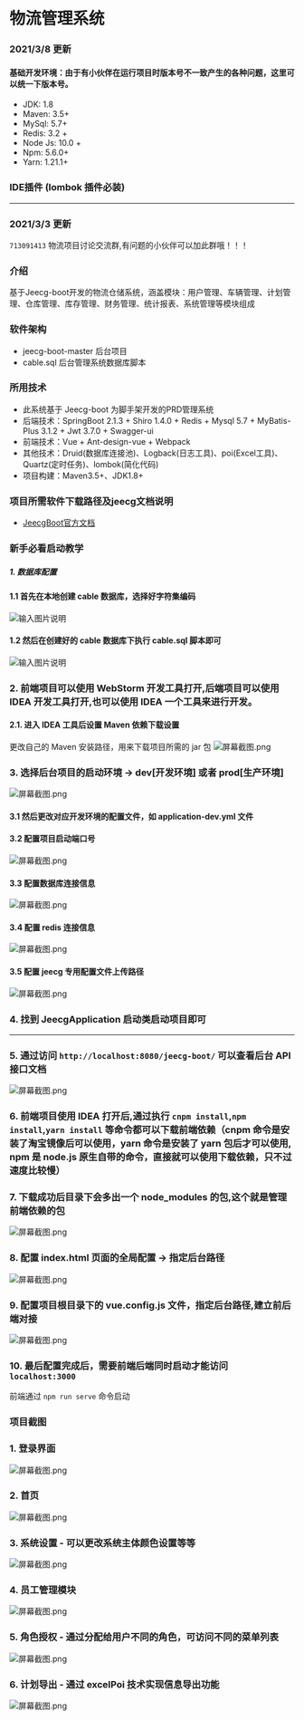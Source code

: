# 物流管理系统

### 2021/3/8 更新
#### 基础开发环境：由于有小伙伴在运行项目时版本号不一致产生的各种问题，这里可以统一下版本号。
- JDK: 1.8
- Maven: 3.5+
- MySql: 5.7+
- Redis: 3.2 +
- Node Js: 10.0 +
- Npm: 5.6.0+
- Yarn: 1.21.1+
### IDE插件 (lombok 插件必装)
<hr/>

### 2021/3/3 更新
`713091413` 物流项目讨论交流群,有问题的小伙伴可以加此群哦！！！

### 介绍
基于Jeecg-boot开发的物流仓储系统，涵盖模块：用户管理、车辆管理、计划管理、仓库管理、库存管理、财务管理、统计报表、系统管理等模块组成

### 软件架构
- jeecg-boot-master 后台项目
- cable.sql 后台管理系统数据库脚本

### 所用技术
- 此系统基于 Jeecg-boot 为脚手架开发的PRD管理系统
- 后端技术：SpringBoot 2.1.3 + Shiro 1.4.0 + Redis + Mysql 5.7 + MyBatis-Plus 3.1.2 + Jwt 3.7.0 + Swagger-ui
- 前端技术：Vue + Ant-design-vue + Webpack
- 其他技术：Druid(数据库连接池)、Logback(日志工具)、poi(Excel工具)、Quartz(定时任务)、lombok(简化代码)
- 项目构建：Maven3.5+、JDK1.8+

### 项目所需软件下载路径及jeecg文档说明
- [JeecgBoot官方文档](http://jeecg-boot.mydoc.io/)

### 新手必看启动教学
##### 1. 数据库配置
#### 1.1 首先在本地创建 cable 数据库，选择好字符集编码
![输入图片说明](https://images.gitee.com/uploads/images/2020/1123/134217_192e4886_5459645.jpeg "1606109571(1).jpg")
#### 1.2 然后在创建好的 cable 数据库下执行 cable.sql 脚本即可
![输入图片说明](https://images.gitee.com/uploads/images/2020/1123/134333_0de565fa_5459645.jpeg "1606109947(1).jpg")
### 2. 前端项目可以使用 WebStorm 开发工具打开,后端项目可以使用 IDEA 开发工具打开,也可以使用 IDEA 一个工具来进行开发。
#### 2.1. 进入 IDEA 工具后设置 Maven 依赖下载设置
更改自己的 Maven 安装路径，用来下载项目所需的 jar 包
![](https://images.gitee.com/uploads/images/2021/0314/191715_99d8e0a2_5459645.png "屏幕截图.png")
### 3. 选择后台项目的启动环境 -> dev[开发环境] 或者 prod[生产环境]
![](https://images.gitee.com/uploads/images/2021/0314/191434_349c2297_5459645.png "屏幕截图.png")
#### 3.1 然后更改对应开发环境的配置文件，如 application-dev.yml 文件
#### 3.2 配置项目启动端口号
![](https://images.gitee.com/uploads/images/2021/0314/191506_e32cd887_5459645.png "屏幕截图.png")
#### 3.3 配置数据库连接信息
![](https://images.gitee.com/uploads/images/2021/0314/191350_24bad6c3_5459645.png "屏幕截图.png")
#### 3.4 配置 redis 连接信息
![](https://images.gitee.com/uploads/images/2021/0314/191546_fee76fd1_5459645.png "屏幕截图.png")
#### 3.5 配置 jeecg 专用配置文件上传路径
![](https://images.gitee.com/uploads/images/2021/0314/191624_e804f2fe_5459645.png "屏幕截图.png")
### 4. 找到 JeecgApplication 启动类启动项目即可

<hr>

### 5. 通过访问 `http://localhost:8080/jeecg-boot/` 可以查看后台 API 接口文档
![](https://images.gitee.com/uploads/images/2020/0908/164142_770af197_5459645.png "屏幕截图.png")
### 6. 前端项目使用 IDEA 打开后,通过执行 `cnpm install`,`npm install`,`yarn install` 等命令都可以下载前端依赖（cnpm 命令是安装了淘宝镜像后可以使用，yarn 命令是安装了 yarn 包后才可以使用, npm 是 node.js 原生自带的命令，直接就可以使用下载依赖，只不过速度比较慢）
### 7. 下载成功后目录下会多出一个 node_modules 的包,这个就是管理前端依赖的包
![](https://images.gitee.com/uploads/images/2021/0314/190948_3ef3f007_5459645.png "屏幕截图.png")
### 8. 配置 index.html 页面的全局配置 -> 指定后台路径
![](https://images.gitee.com/uploads/images/2021/0314/191115_49a9c0d0_5459645.png "屏幕截图.png")
### 9. 配置项目根目录下的 vue.config.js 文件，指定后台路径,建立前后端对接
![](https://images.gitee.com/uploads/images/2021/0314/191229_4445da80_5459645.png "屏幕截图.png")
### 10. 最后配置完成后，需要前端后端同时启动才能访问 `localhost:3000` 
前端通过 `npm run serve` 命令启动

### 项目截图
### 1. 登录界面
![](https://images.gitee.com/uploads/images/2021/0314/190847_08ff48b0_5459645.png "屏幕截图.png")
### 2. 首页
![](https://images.gitee.com/uploads/images/2021/0314/191800_aba16a07_5459645.png "屏幕截图.png")
### 3. 系统设置 - 可以更改系统主体颜色设置等等
![](https://images.gitee.com/uploads/images/2021/0314/191851_8d10569a_5459645.png "屏幕截图.png")
### 4. 员工管理模块 
![](https://images.gitee.com/uploads/images/2021/0314/191915_23526243_5459645.png "屏幕截图.png")
### 5. 角色授权 - 通过分配给用户不同的角色，可访问不同的菜单列表
![](https://images.gitee.com/uploads/images/2021/0314/191934_11a029f4_5459645.png "屏幕截图.png")
### 6. 计划导出 - 通过 excelPoi 技术实现信息导出功能
![](https://images.gitee.com/uploads/images/2021/0314/192000_cee42893_5459645.png "屏幕截图.png")
